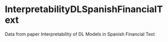 # InterpretabilityDLSpanishFinancialText
Data from paper Interpretability of DL Models in Spanish Financial Text
